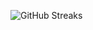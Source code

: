 ![GitHub Streaks](https://github-streaks-mqc9.onrender.com/streak/happilli/image?theme=midnight&cache_bust=1743523163&lang=ja)
